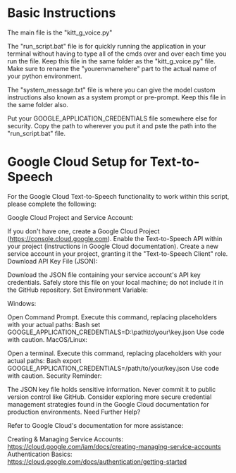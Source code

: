 # Basic Instructions

The main file is the "kitt_g_voice.py"

The "run_script.bat" file is for quickly running the application in your terminal without having to type all of the cmds over and over each time you run the file.  Keep this file in the same folder as the "kitt_g_voice.py" file.  Make sure to rename the "yourenvnamehere" part to the actual name of your python environment.

The "system_message.txt" file is where you can give the model custom instructions also known as a system prompt or pre-prompt.  Keep this file in the same folder also.

Put your GOOGLE_APPLICATION_CREDENTIALS file somewhere else for security.  Copy the path to wherever you put it and pste the path into the "run_script.bat" file.


# Google Cloud Setup for Text-to-Speech

For the Google Cloud Text-to-Speech functionality to work within this script, please complete the following:

Google Cloud Project and Service Account:

If you don't have one, create a Google Cloud Project (https://console.cloud.google.com).
Enable the Text-to-Speech API within your project (instructions in Google Cloud documentation).
Create a new service account in your project, granting it the "Text-to-Speech Client" role.
Download API Key File (JSON):

Download the JSON file containing your service account's API key credentials.
Safely store this file on your local machine; do not include it in the GitHub repository.
Set Environment Variable:

Windows:

Open Command Prompt.
Execute this command, replacing placeholders with your actual paths:
Bash
set GOOGLE_APPLICATION_CREDENTIALS=D:\path\to\your\key.json 
Use code with caution.
MacOS/Linux:

Open a terminal.
Execute this command, replacing placeholders with your actual paths:
Bash
export GOOGLE_APPLICATION_CREDENTIALS=/path/to/your/key.json
Use code with caution.
Security Reminder:

The JSON key file holds sensitive information. Never commit it to public version control like GitHub.
Consider exploring more secure credential management strategies found in the Google Cloud documentation for production environments.
Need Further Help?

Refer to Google Cloud's documentation for  more assistance:

Creating & Managing Service Accounts: https://cloud.google.com/iam/docs/creating-managing-service-accounts
Authentication Basics: https://cloud.google.com/docs/authentication/getting-started
